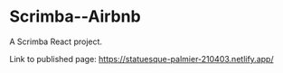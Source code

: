 # Scrimba--Airbnb
 A Scrimba React project.

Link to published page: https://statuesque-palmier-210403.netlify.app/
